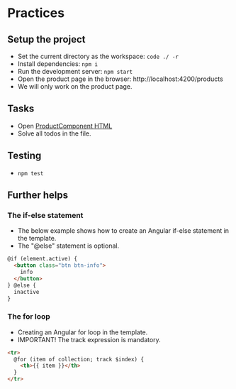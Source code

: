 # Practices

## Setup the project
- Set the current directory as the workspace: `code ./ -r`
- Install dependencies: `npm i`
- Run the development server: `npm start`
- Open the product page in the browser: http://localhost:4200/products
- We will only work on the product page.

## Tasks
- Open [ProductComponent HTML](src/app/page/product/product.component.html)
- Solve all todos in the file.

## Testing
- `npm test`

## Further helps

### The if-else statement
- The below example shows how to create an Angular if-else statement in the template.
- The "@else" statement is optional.
```html
@if (element.active) {
  <button class="btn btn-info">
    info
  </button>
} @else {
  inactive
}
```

### The for loop
- Creating an Angular for loop in the template.
- IMPORTANT! The track expression is mandatory.
```html
<tr>
  @for (item of collection; track $index) {
    <th>{{ item }}</th>
  } 
</tr>
```
